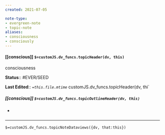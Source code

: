 ```yaml
---
created: 2021-07-05

note-type: 
- evergreen-note
- topic-note
aliases:
- consciousness
- consciously
---
```

 
#### [[conscious]] `$=customJS.dv_funcs.topicHeader(dv, this)`
consciousness

**Status**:: #EVER/SEED

**Last Edited**:: *`=this.file.mtime`*
customJS.dv_funcs.topicHeader(dv, thi`
##### [[conscious]] `$=customJS.dv_funcs.topicOutlineHeader(dv, this)`
- 

### <hr class="dataviews"/>

`$=customJS.dv_funcs.topicNoteDataviews({dv, that:this})`